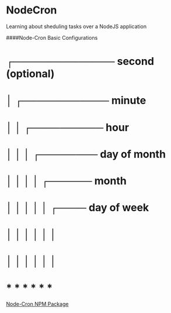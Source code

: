# NodeCron
Learning about sheduling tasks over a NodeJS application

####Node-Cron Basic Configurations
 # ┌────────────── second (optional)
 # │ ┌──────────── minute
 # │ │ ┌────────── hour
 # │ │ │ ┌──────── day of month
 # │ │ │ │ ┌────── month
 # │ │ │ │ │ ┌──── day of week
 # │ │ │ │ │ │
 # │ │ │ │ │ │
 # *  * * * * *
 
 
 
 [Node-Cron NPM Package](https://www.npmjs.com/package/node-cron#allowed-values) 
 
 